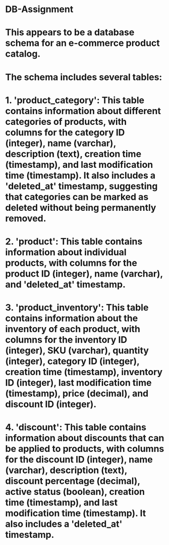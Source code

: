 # DB-Assignment
# This appears to be a database schema for an e-commerce product catalog.

# The schema includes several tables:

# 1. 'product_category': This table contains information about different categories of products, with columns for the category ID (integer), name (varchar), description (text), creation time (timestamp), and last modification time (timestamp). It also includes a 'deleted_at' timestamp, suggesting that categories can be marked as deleted without being permanently removed.
# 2. 'product': This table contains information about individual products, with columns for the product ID (integer), name (varchar), and 'deleted_at' timestamp.
# 3. 'product_inventory': This table contains information about the inventory of each product, with columns for the inventory ID (integer), SKU (varchar), quantity (integer), category ID (integer), creation time (timestamp), inventory ID (integer), last modification time (timestamp), price (decimal), and discount ID (integer).
# 4. 'discount': This table contains information about discounts that can be applied to products, with columns for the discount ID (integer), name (varchar), description (text), discount percentage (decimal), active status (boolean), creation time (timestamp), and last modification time (timestamp). It also includes a 'deleted_at' timestamp.
